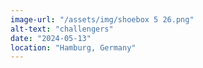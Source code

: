 ```yaml
---
image-url: "/assets/img/shoebox 5 26.png"
alt-text: "challengers"
date: "2024-05-13"
location: "Hamburg, Germany"
---
```


